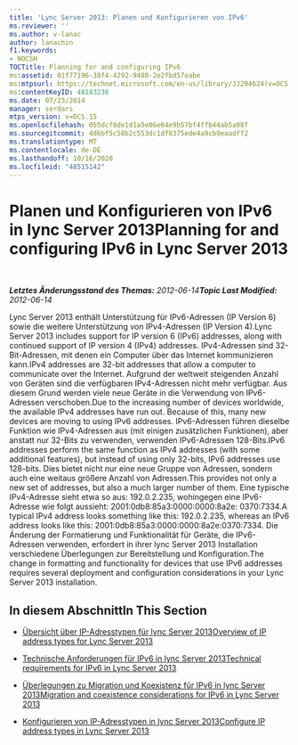 ```yaml
---
title: 'Lync Server 2013: Planen und Konfigurieren von IPv6'
ms.reviewer: ''
ms.author: v-lanac
author: lanachin
f1.keywords:
- NOCSH
TOCTitle: Planning for and configuring IPv6
ms:assetid: 01f77196-38f4-4292-9480-2e2fbd57eabe
ms:mtpsurl: https://technet.microsoft.com/en-us/library/JJ204624(v=OCS.15)
ms:contentKeyID: 48183236
ms.date: 07/23/2014
manager: serdars
mtps_version: v=OCS.15
ms.openlocfilehash: 055dcf8de1d1a5e06e04e9b57bf4ffb44ab5a98f
ms.sourcegitcommit: 4d6bf5c58b2c553dc1df8375ede4a9cb9eaadff2
ms.translationtype: MT
ms.contentlocale: de-DE
ms.lasthandoff: 10/16/2020
ms.locfileid: "48515142"
---
```

# <a name="planning-for-and-configuring-ipv6-in-lync-server-2013"></a><span data-ttu-id="c4758-102">Planen und Konfigurieren von IPv6 in lync Server 2013</span><span class="sxs-lookup"><span data-stu-id="c4758-102">Planning for and configuring IPv6 in Lync Server 2013</span></span>

<div data-xmlns="http://www.w3.org/1999/xhtml">

<div class="topic" data-xmlns="http://www.w3.org/1999/xhtml" data-msxsl="urn:schemas-microsoft-com:xslt" data-cs="https://msdn.microsoft.com/">

<div data-asp="https://msdn2.microsoft.com/asp">



</div>

<div id="mainSection">

<div id="mainBody">

<span> </span>

<span data-ttu-id="c4758-103">_**Letztes Änderungsstand des Themas:** 2012-06-14_</span><span class="sxs-lookup"><span data-stu-id="c4758-103">_**Topic Last Modified:** 2012-06-14_</span></span>

<span data-ttu-id="c4758-104">Lync Server 2013 enthält Unterstützung für IPv6-Adressen (IP Version 6) sowie die weitere Unterstützung von IPv4-Adressen (IP Version 4).</span><span class="sxs-lookup"><span data-stu-id="c4758-104">Lync Server 2013 includes support for IP version 6 (IPv6) addresses, along with continued support of IP version 4 (IPv4) addresses.</span></span> <span data-ttu-id="c4758-105">IPv4-Adressen sind 32-Bit-Adressen, mit denen ein Computer über das Internet kommunizieren kann.</span><span class="sxs-lookup"><span data-stu-id="c4758-105">IPv4 addresses are 32-bit addresses that allow a computer to communicate over the Internet.</span></span> <span data-ttu-id="c4758-106">Aufgrund der weltweit steigenden Anzahl von Geräten sind die verfügbaren IPv4-Adressen nicht mehr verfügbar. Aus diesem Grund werden viele neue Geräte in die Verwendung von IPv6-Adressen verschoben.</span><span class="sxs-lookup"><span data-stu-id="c4758-106">Due to the increasing number of devices worldwide, the available IPv4 addresses have run out. Because of this, many new devices are moving to using IPv6 addresses.</span></span> <span data-ttu-id="c4758-107">IPv6-Adressen führen dieselbe Funktion wie IPv4-Adressen aus (mit einigen zusätzlichen Funktionen), aber anstatt nur 32-Bits zu verwenden, verwenden IPv6-Adressen 128-Bits.</span><span class="sxs-lookup"><span data-stu-id="c4758-107">IPv6 addresses perform the same function as IPv4 addresses (with some additional features), but instead of using only 32-bits, IPv6 addresses use 128-bits.</span></span> <span data-ttu-id="c4758-108">Dies bietet nicht nur eine neue Gruppe von Adressen, sondern auch eine weitaus größere Anzahl von Adressen.</span><span class="sxs-lookup"><span data-stu-id="c4758-108">This provides not only a new set of addresses, but also a much larger number of them.</span></span> <span data-ttu-id="c4758-109">Eine typische IPv4-Adresse sieht etwa so aus: 192.0.2.235, wohingegen eine IPv6-Adresse wie folgt aussieht: 2001:0db8:85a3:0000:0000:8a2e: 0370:7334.</span><span class="sxs-lookup"><span data-stu-id="c4758-109">A typical IPv4 address looks something like this: 192.0.2.235, whereas an IPv6 address looks like this: 2001:0db8:85a3:0000:0000:8a2e:0370:7334.</span></span> <span data-ttu-id="c4758-110">Die Änderung der Formatierung und Funktionalität für Geräte, die IPv6-Adressen verwenden, erfordert in ihrer lync Server 2013 Installation verschiedene Überlegungen zur Bereitstellung und Konfiguration.</span><span class="sxs-lookup"><span data-stu-id="c4758-110">The change in formatting and functionality for devices that use IPv6 addresses requires several deployment and configuration considerations in your Lync Server 2013 installation.</span></span>

<div>

## <a name="in-this-section"></a><span data-ttu-id="c4758-111">In diesem Abschnitt</span><span class="sxs-lookup"><span data-stu-id="c4758-111">In This Section</span></span>

  - [<span data-ttu-id="c4758-112">Übersicht über IP-Adresstypen für lync Server 2013</span><span class="sxs-lookup"><span data-stu-id="c4758-112">Overview of IP address types for Lync Server 2013</span></span>](lync-server-2013-overview-of-ip-address-types.md)

  - [<span data-ttu-id="c4758-113">Technische Anforderungen für IPv6 in lync Server 2013</span><span class="sxs-lookup"><span data-stu-id="c4758-113">Technical requirements for IPv6 in Lync Server 2013</span></span>](lync-server-2013-technical-requirements-for-ipv6.md)

  - [<span data-ttu-id="c4758-114">Überlegungen zu Migration und Koexistenz für IPv6 in lync Server 2013</span><span class="sxs-lookup"><span data-stu-id="c4758-114">Migration and coexistence considerations for IPv6 in Lync Server 2013</span></span>](lync-server-2013-migration-and-coexistence-considerations-for-ipv6.md)

  - [<span data-ttu-id="c4758-115">Konfigurieren von IP-Adresstypen in lync Server 2013</span><span class="sxs-lookup"><span data-stu-id="c4758-115">Configure IP address types in Lync Server 2013</span></span>](lync-server-2013-configure-ip-address-types.md)

</div>

</div>

<span> </span>

</div>

</div>

</div>

